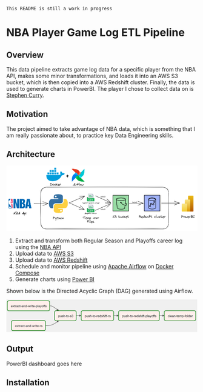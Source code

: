 `This README is still a work in progress`
# NBA Player Game Log ETL Pipeline

## Overview
This data pipeline extracts game log data for a specific player from the NBA API, makes some minor transformations, and loads it into an AWS S3 bucket, which is then copied into a AWS Redshift cluster. Finally, the data is used to generate charts in PowerBI. The player I chose to collect data on is [Stephen Curry](https://pt.wikipedia.org/wiki/Stephen_Curry).

## Motivation
The project aimed to take advantage of NBA data, which is something that I am really passionate about, to practice key Data Engineering skills.

## Architecture
![Project architecture](/images/nba_architecture_chart.png "Project architecture")
1. Extract and transform both Regular Season and Playoffs career log using the [NBA API](https://github.com/swar/nba_api)
2. Upload data to [AWS S3](https://aws.amazon.com/pt/s3/)
3. Upload data to [AWS Redshift](https://aws.amazon.com/pt/redshift/)
4. Schedule and monitor pipeline using [Apache Airflow](https://airflow.apache.org/) on [Docker Compose](https://docs.docker.com/compose/)
5. Generate charts using [Power BI](https://powerbi.microsoft.com/)

Shown below is the Directed Acyclic Graph (DAG) generated using Airflow.

![DAG](/images/dag.png "DAG")

## Output
PowerBI dashboard goes here

## Installation
